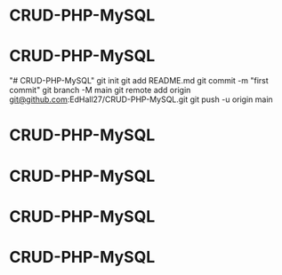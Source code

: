# CRUD-PHP-MySQL
# CRUD-PHP-MySQL
"# CRUD-PHP-MySQL"  git init git add README.md git commit -m "first commit" git branch -M main git remote add origin git@github.com:EdHall27/CRUD-PHP-MySQL.git git push -u origin main
# CRUD-PHP-MySQL
# CRUD-PHP-MySQL
# CRUD-PHP-MySQL
# CRUD-PHP-MySQL
